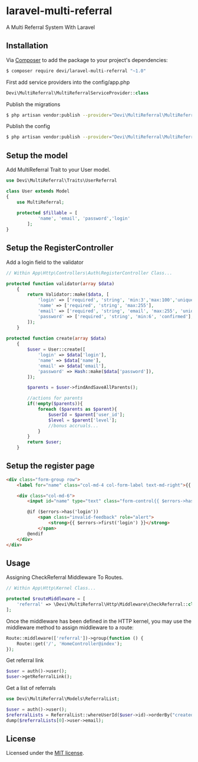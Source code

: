 # laravel-multi-referral

A Multi Referral System With Laravel

## Installation

Via [Composer](https://getcomposer.org) to add the package to your project's dependencies:

```bash
$ composer require devi/laravel-multi-referral "~1.0"
```

First add service providers into the config/app.php

```php
Devi\MultiReferral\MultiReferralServiceProvider::class
```

Publish the migrations

```bash
$ php artisan vendor:publish --provider="Devi\MultiReferral\MultiReferralServiceProvider" --tag="migrations"
```

Publish the config

```bash
$ php artisan vendor:publish --provider="Devi\MultiReferral\MultiReferralServiceProvider" --tag="config"
```

## Setup the model

Add MultiReferral Trait to your User model.

```php
use Devi\MultiReferral\Traits\UserReferral

class User extends Model
{
    use MultiReferral;
    
    protected $fillable = [
            'name', 'email', 'password','login'
        ];
}
```

## Setup the RegisterController

Add a login field to the validator

```php
// Within App\Http\Controllers\Auth\RegisterController Class...

protected function validator(array $data)
    {
        return Validator::make($data, [
            'login' => ['required', 'string', 'min:3','max:100','unique:users'],
            'name' => ['required', 'string', 'max:255'],
            'email' => ['required', 'string', 'email', 'max:255', 'unique:users'],
            'password' => ['required', 'string', 'min:6', 'confirmed'],
        ]);
    }
    
protected function create(array $data)
    {
        $user = User::create([
            'login' => $data['login'],
            'name' => $data['name'],
            'email' => $data['email'],
            'password' => Hash::make($data['password']),
        ]);

        $parents = $user->findAndSaveAllParents();

        //actions for parents
        if(!empty($parents)){
            foreach ($parents as $parent){
                $userId = $parent['user_id'];
                $level = $parent['level'];
                //bonus accruals...
            }
        }
        return $user;
    }
```

## Setup the register page

```html
<div class="form-group row">
    <label for="name" class="col-md-4 col-form-label text-md-right">{{ __('Login') }}</label>

    <div class="col-md-6">
        <input id="name" type="text" class="form-control{{ $errors->has('login') ? ' is-invalid' : '' }}" name="login" value="{{ old('login') }}" required autofocus>

        @if ($errors->has('login'))
            <span class="invalid-feedback" role="alert">
                <strong>{{ $errors->first('login') }}</strong>
            </span>
        @endif
    </div>
</div>
```




## Usage

Assigning CheckReferral Middleware To Routes.

```php
// Within App\Http\Kernel Class...

protected $routeMiddleware = [
    'referral' => \Devi\MultiReferral\Http\Middleware\CheckReferral::class,
];
```

Once the middleware has been defined in the HTTP kernel, you may use the middleware method to assign middleware to a route:

```php
Route::middleware(['referral'])->group(function () {
    Route::get('/', 'HomeController@index');
});
```

Get referral link

```php
$user = auth()->user();
$user->getReferralLink();
```

Get a list of referrals 

```php
use Devi\MultiReferral\Models\ReferralList;

$user = auth()->user();
$referralLists = ReferralList::whereUserId($user->id)->orderBy("created_at","desc")->get();
dump($referralLists[0]->user->email);
```


## License

Licensed under the [MIT license](https://github.com/segeysomok/laravel-multi-referral/blob/master/LICENSE).
